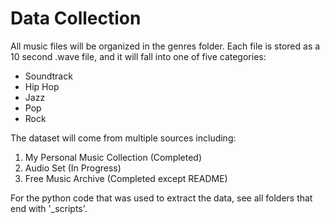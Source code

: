 # Data Collection

All music files will be organized in the genres folder. Each file is stored as a 10 second .wave file, and it will fall into one of five categories:

* Soundtrack
* Hip Hop
* Jazz
* Pop
* Rock

The dataset will come from multiple sources including:

1. My Personal Music Collection (Completed)
2. Audio Set (In Progress)
3. Free Music Archive (Completed except README)

For the python code that was used to extract the data, see all folders that end with '_scripts'. 
